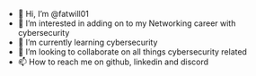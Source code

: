 - 👋 Hi, I’m @fatwill01
- 👀 I’m interested in adding on to my Networking career with cybersecurity 
- 🌱 I’m currently learning cybersecurity 
- 💞️ I’m looking to collaborate on all things cybersecurity related
- 📫 How to reach me on github, linkedin and discord


<!---
fatwill01/fatwill01 is a ✨ special ✨ repository because its `README.md` (this file) appears on your GitHub profile.
You can click the Preview link to take a look at your changes.
--->
